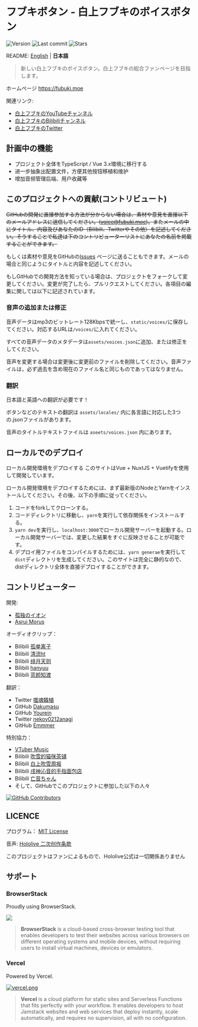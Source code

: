# フブキボタン - 白上フブキのボイスボタン

![Version](https://img.shields.io/github/package-json/v/3kanAlpha/fubuki-button)
![Last commit](https://img.shields.io/github/last-commit/3kanAlpha/fubuki-button)
![Stars](https://img.shields.io/github/stars/3kanAlpha/fubuki-button)

README: [English](https://github.com/3kanAlpha/fubuki-button/blob/master/README.md) | **日本語**

> 新しい白上フブキのボイスボタン。白上フブキの総合ファンページを目指します。

ホームページ https://fubuki.moe

関連リンク:

* [白上フブキのYouTubeチャンネル](https://www.youtube.com/channel/UCdn5BQ06XqgXoAxIhbqw5Rg)
* [白上フブキのBilibiliチャンネル](https://space.bilibili.com/332704117)
* [白上フブキのTwitter](https://twitter.com/shirakamifubuki)

## 計画中の機能

- プロジェクト全体をTypeScript / Vue 3.x環境に移行する
- 进一步抽象出配置文件，方便其他按钮移植和维护
- 增加音频管理后端、用户收藏等

## このプロジェクトへの貢献(コントリビュート)

~~GitHubの開発に直接参加する方法が分からない場合は、素材や意見を直接以下のメールアドレスに送信してください。([voice@fubuki.moe](mailto:voice@fubuki.moe))。またメールの中にタイトル、内容及びあなたのID（Bilibili、Twitterやその他）を記述してください。そうすることで私達は下のコントリビューターリストにあなたの名前を掲載することができます。~~

もしくは素材や意見をGitHubの[Issues](https://github.com/3kanAlpha/fubuki-button/issues) ページに送ることもできます。メールの場合と同じようにタイトルと内容を記述してください。

もしGitHubでの開発方法を知っている場合は、プロジェクトをフォークして変更してください。変更が完了したら、プルリクエストしてください。各項目の編集に関しては以下に記述されています。

### 音声の追加または修正

音声データはmp3のビットレート128Kbpsで統一し、`static/voices/`に保存してください。対応するURLは`/voices/`に入れてください。

すべての音声データのメタデータは`assets/voices.json`に追加、または修正をしてください。

音声を変更する場合は変更後に変更前のファイルを削除してください。音声ファイルは，必ず過去を含め現在のファイル名と同じものであってはなりません。

### 翻訳

日本語と英語への翻訳が必要です！

ボタンなどのテキストの翻訳は `assets/locales/` 内に各言語に対応した3つの.jsonファイルがあります。

音声のタイトルテキストファイルは `aseets/voices.json` 内にあります。

## ローカルでのデプロイ

ローカル開発環境をデプロイする
このサイトはVue + NuxtJS + Vuetifyを使用して開発しています。

ローカル開発環境をデプロイするためには、まず最新版のNodeとYarnをインストールしてください。その後、以下の手順に従ってください。

 1. コードをforkしてクローンする。
 2. コードディレクトリに移動し、`yarn`を実行して依存関係をインストールする。
 3. `yarn dev`を実行し、`localhost:3000`でローカル開発サーバーを起動する。ローカル開発サーバーでは、変更した結果をすぐに反映させることが可能です。
 4. デプロイ用ファイルをコンパイルするためには、`yarn generae`を実行して`dist`ディレクトリを生成してください。このサイトは完全に静的なので、distディレクトリ全体を直接デプロイすることができます。

## コントリビューター

開発:

- [孤独のイオン](https://github.com/lonelyion)
- [Asrui Morus](https://github.com/Morxi)

オーディオクリップ：

- Bilibili [孤单离子](https://space.bilibili.com/7564991)
- Bilibili [清流ht](https://space.bilibili.com/22311554)
- Bilibili [绯月天则](https://space.bilibili.com/1592713)
- Bilibili [hanyuu](https://m.bilibili.com/space/356250024)
- Bilibili [蓝颜知渡](https://space.bilibili.com/378488520)

翻訳：

- Twitter [噬魂韓植](https://twitter.com/S_H_H_Z1108)
- GitHub [Dakumasu](https://github.com/dakuamsu)
- GitHub [Yourein](https://github.com/Yourein)
- Twitter [nekoy0212anagi](https://twitter.com/nekoy0212anagi)
- GitHub [Emmmer](https://github.com/ShirakamiEmmmer)

特別協力：

- [VTuber Music](https://vtbmusic.com/)
- Bilibili [吹雪的猫咪茶铺](https://space.bilibili.com/431210892/)
- Bilibili [白上吹雪周报](https://space.bilibili.com/487763794)
- Bilibili [戌神沁音的手指面包店](https://space.bilibili.com/45070033)
- Bilibili [亡音ちゃん](https://space.bilibili.com/2613724)
- そして、GitHubでこのプロジェクトに参加した以下の人々

[![GitHub Contributors](https://contributors-img.web.app/image?repo=voosc/fubuki-button)](https://github.com/voosc/fubuki-button/graphs/contributors)

## LICENCE

プログラム： [MIT License](https://github.com/3kanAlpha/fubuki-button/blob/master/LICENSE)

音声: [Hololive 二次创作条款](https://www.hololive.tv/terms)

このプロジェクトはファンによるもので、Hololive公式は一切関係ありません

## サポート

### BrowserStack

Proudly using BrowserStack.

[![](https://i.loli.net/2017/09/27/59cbc16b0f8b4.png)](https://www.browserstack.com/)

> **BrowserStack** is a cloud-based cross-browser testing tool that enables developers to test their websites across various browsers on different operating systems and mobile devices, without requiring users to install virtual machines, devices or emulators.

### Vercel

Powered by Vercel.

[![vercel.png](https://i.loli.net/2020/07/18/rPah8FVmqBXL6dj.png)](https://www.vercel.com/?utm_source=oruyanke)

> **​Vercel** is a cloud platform for static sites and Serverless Functions that fits perfectly with your workflow. It enables developers to host Jamstack websites and web services that deploy instantly, scale automatically, and requires no supervision, all with no configuration.
